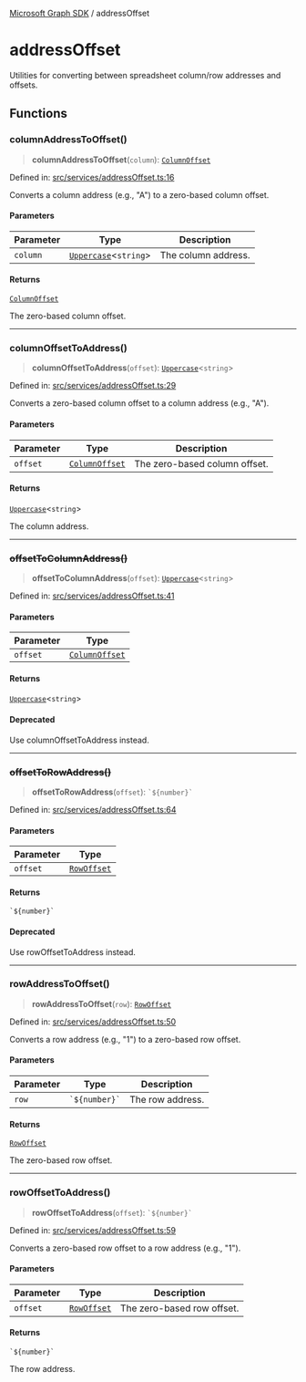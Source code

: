 [Microsoft Graph SDK](README.md) / addressOffset

# addressOffset

Utilities for converting between spreadsheet column/row addresses and offsets.

## Functions

### columnAddressToOffset()

> **columnAddressToOffset**(`column`): [`ColumnOffset`](ColumnOffset.md#columnoffset)

Defined in: [src/services/addressOffset.ts:16](https://github.com/Future-Secure-AI/microsoft-graph/blob/main/src/services/addressOffset.ts#L16)

Converts a column address (e.g., "A") to a zero-based column offset.

#### Parameters

| Parameter | Type | Description |
| ------ | ------ | ------ |
| `column` | [`Uppercase`](https://www.typescriptlang.org/docs/handbook/2/template-literal-types.html#uppercasestringtype)\<`string`\> | The column address. |

#### Returns

[`ColumnOffset`](ColumnOffset.md#columnoffset)

The zero-based column offset.

***

### columnOffsetToAddress()

> **columnOffsetToAddress**(`offset`): [`Uppercase`](https://www.typescriptlang.org/docs/handbook/2/template-literal-types.html#uppercasestringtype)\<`string`\>

Defined in: [src/services/addressOffset.ts:29](https://github.com/Future-Secure-AI/microsoft-graph/blob/main/src/services/addressOffset.ts#L29)

Converts a zero-based column offset to a column address (e.g., "A").

#### Parameters

| Parameter | Type | Description |
| ------ | ------ | ------ |
| `offset` | [`ColumnOffset`](ColumnOffset.md#columnoffset) | The zero-based column offset. |

#### Returns

[`Uppercase`](https://www.typescriptlang.org/docs/handbook/2/template-literal-types.html#uppercasestringtype)\<`string`\>

The column address.

***

### ~~offsetToColumnAddress()~~

> **offsetToColumnAddress**(`offset`): [`Uppercase`](https://www.typescriptlang.org/docs/handbook/2/template-literal-types.html#uppercasestringtype)\<`string`\>

Defined in: [src/services/addressOffset.ts:41](https://github.com/Future-Secure-AI/microsoft-graph/blob/main/src/services/addressOffset.ts#L41)

#### Parameters

| Parameter | Type |
| ------ | ------ |
| `offset` | [`ColumnOffset`](ColumnOffset.md#columnoffset) |

#### Returns

[`Uppercase`](https://www.typescriptlang.org/docs/handbook/2/template-literal-types.html#uppercasestringtype)\<`string`\>

#### Deprecated

Use columnOffsetToAddress instead.

***

### ~~offsetToRowAddress()~~

> **offsetToRowAddress**(`offset`): `` `${number}` ``

Defined in: [src/services/addressOffset.ts:64](https://github.com/Future-Secure-AI/microsoft-graph/blob/main/src/services/addressOffset.ts#L64)

#### Parameters

| Parameter | Type |
| ------ | ------ |
| `offset` | [`RowOffset`](RowOffset.md#rowoffset) |

#### Returns

`` `${number}` ``

#### Deprecated

Use rowOffsetToAddress instead.

***

### rowAddressToOffset()

> **rowAddressToOffset**(`row`): [`RowOffset`](RowOffset.md#rowoffset)

Defined in: [src/services/addressOffset.ts:50](https://github.com/Future-Secure-AI/microsoft-graph/blob/main/src/services/addressOffset.ts#L50)

Converts a row address (e.g., "1") to a zero-based row offset.

#### Parameters

| Parameter | Type | Description |
| ------ | ------ | ------ |
| `row` | `` `${number}` `` | The row address. |

#### Returns

[`RowOffset`](RowOffset.md#rowoffset)

The zero-based row offset.

***

### rowOffsetToAddress()

> **rowOffsetToAddress**(`offset`): `` `${number}` ``

Defined in: [src/services/addressOffset.ts:59](https://github.com/Future-Secure-AI/microsoft-graph/blob/main/src/services/addressOffset.ts#L59)

Converts a zero-based row offset to a row address (e.g., "1").

#### Parameters

| Parameter | Type | Description |
| ------ | ------ | ------ |
| `offset` | [`RowOffset`](RowOffset.md#rowoffset) | The zero-based row offset. |

#### Returns

`` `${number}` ``

The row address.
